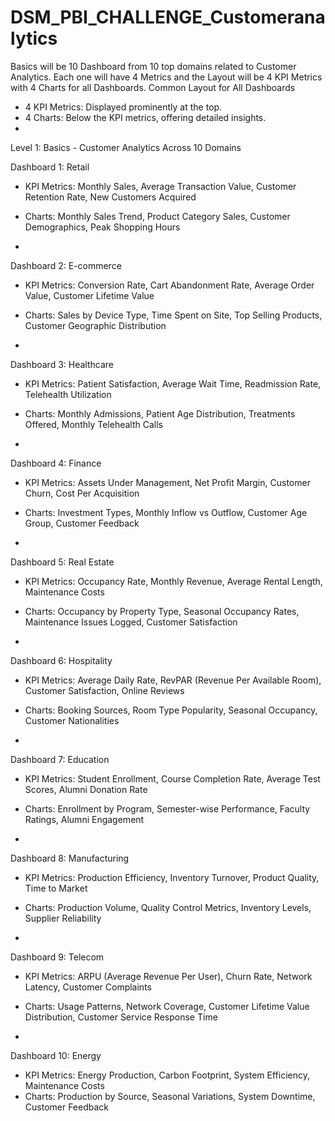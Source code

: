 # DSM_PBI_CHALLENGE_Customeranalytics
 
Basics will be 10 Dashboard from 10 top domains related to Customer Analytics. Each one will have 4 Metrics and the Layout will be 4 KPI Metrics with 4 Charts for all Dashboards.
Common Layout for All Dashboards
* 4 KPI Metrics: Displayed prominently at the top.
* 4 Charts: Below the KPI metrics, offering detailed insights.
* 
Level 1: Basics - Customer Analytics Across 10 Domains

Dashboard 1: Retail
* KPI Metrics: Monthly Sales, Average Transaction Value, Customer Retention Rate, New Customers Acquired
* Charts: Monthly Sales Trend, Product Category Sales, Customer Demographics, Peak Shopping Hours

* 
Dashboard 2: E-commerce
* KPI Metrics: Conversion Rate, Cart Abandonment Rate, Average Order Value, Customer Lifetime Value
* Charts: Sales by Device Type, Time Spent on Site, Top Selling Products, Customer Geographic Distribution

* 
Dashboard 3: Healthcare
* KPI Metrics: Patient Satisfaction, Average Wait Time, Readmission Rate, Telehealth Utilization
* Charts: Monthly Admissions, Patient Age Distribution, Treatments Offered, Monthly Telehealth Calls

* 
Dashboard 4: Finance
* KPI Metrics: Assets Under Management, Net Profit Margin, Customer Churn, Cost Per Acquisition
* Charts: Investment Types, Monthly Inflow vs Outflow, Customer Age Group, Customer Feedback

* 
Dashboard 5: Real Estate
* KPI Metrics: Occupancy Rate, Monthly Revenue, Average Rental Length, Maintenance Costs
* Charts: Occupancy by Property Type, Seasonal Occupancy Rates, Maintenance Issues Logged, Customer Satisfaction

* 
Dashboard 6: Hospitality
* KPI Metrics: Average Daily Rate, RevPAR (Revenue Per Available Room), Customer Satisfaction, Online Reviews
* Charts: Booking Sources, Room Type Popularity, Seasonal Occupancy, Customer Nationalities

* 
Dashboard 7: Education
* KPI Metrics: Student Enrollment, Course Completion Rate, Average Test Scores, Alumni Donation Rate
* Charts: Enrollment by Program, Semester-wise Performance, Faculty Ratings, Alumni Engagement

* 
Dashboard 8: Manufacturing
* KPI Metrics: Production Efficiency, Inventory Turnover, Product Quality, Time to Market
* Charts: Production Volume, Quality Control Metrics, Inventory Levels, Supplier Reliability

* 
Dashboard 9: Telecom
* KPI Metrics: ARPU (Average Revenue Per User), Churn Rate, Network Latency, Customer Complaints
* Charts: Usage Patterns, Network Coverage, Customer Lifetime Value Distribution, Customer Service Response Time

* 
Dashboard 10: Energy
* KPI Metrics: Energy Production, Carbon Footprint, System Efficiency, Maintenance Costs
* Charts: Production by Source, Seasonal Variations, System Downtime, Customer Feedback

